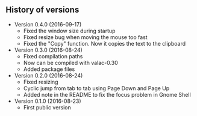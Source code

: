 ## History of versions ##
* Version 0.4.0 (2016-09-17)
   * Fixed the window size during startup
   * Fixed resize bug when moving the mouse too fast
   * Fixed the "Copy" function. Now it copies the text to the clipboard
* Version 0.3.0 (2016-08-24)
   * Fixed compilation paths
   * Now can be compiled with valac-0.30
   * Added package files
* Version 0.2.0 (2016-08-24)
   * Fixed resizing
   * Cyclic jump from tab to tab using Page Down and Page Up
   * Added note in the README to fix the focus problem in Gnome Shell
* Version 0.1.0 (2016-08-23)
   * First public version
